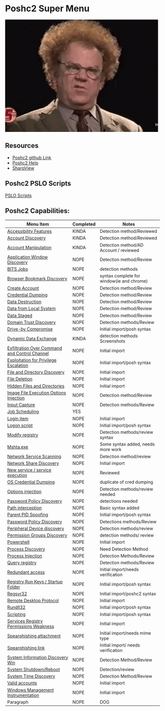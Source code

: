 # Poshc2 Super Menu 

![confusion](../Resources/gifs/confused-no.gif)


## Resources
- [Poshc2 github Link](https://github.com/nettitude/PoshC2)  
- [Poshc2 Help](poshC2_help_v8.md)
- [SharpView](https://github.com/tevora-threat/SharpView)

## Poshc2 PSLO Scripts

[PSLO Scripts](Poshc2/pslo_scripts/README.md)

## Poshc2 Capabilities:

| Menu Item                                                                       | Completed | Notes                                    |
|---------------------------------------------------------------------------------|-----------|------------------------------------------|
| [Accessibility Features](instructions/Accessibility_features.md)                | KINDA      | Detection method/Reviewed                                      |
| [Account Discovery](instructions/Account_Discovery.md)                          | KINDA      | Detection method/Reviewed                               |
| [Account Manipulation](instructions/Account_manipulation.md)                    | KINDA      | Detection method/AD Account / reviewed                                     |
| [Application Window Discovery](instructions/Application_windows_discorvery.md)  | NOPE      | Detection method/Review                                      |
| [BITS Jobs](instructions/BITS_Jobs.md)                                          | NOPE      | detection methods                        |
| [Browser Bookmark Discovery](instructions/Browser_bookmark_discovery.md)        | NOPE      | syntax complete for window(ie and chrome)                                      |
| [Create Account](instructions/Create_account.md)                                | NOPE      | Detection method/Review                                      |
| [Credential Dumping](instructions/Credential_Dumping.md)                        | NOPE      | Detection method/Review                                      |
| [Data Destruction](instructions/Data_destruction.md)                            | NOPE      | Detection method/Review                                      |
| [Data from Local System](instructions/Data_from_local_system.md)                | NOPE      | Detection method/Review                                      |
| [Data Staged](instructions/Data_Staged.md)                                      | NOPE      | Detection method/Review                                      |
| [Domain Trust Discovery](/Poshc2/instructions/Domain_Trust_Discovery.md)        | NOPE      | Detection methods/Review                                      |
| [Drive-by Compromise](/Poshc2/instructions/Drive-by_compromise.md)              | NOPE      | Initial import/posh syntax                                      |
| [Dynamic Data Exchange](instructions/Dynamic_Data_Exchange.md)                  | KINDA     | detection methods Screenshots            |
| [Exfiltration Over Command and Control Channel](instructions/Exfiltration_over_command_and_control_channel.md)| NOPE      | Initial import                                      |
| [Exploitation for Privilege Escalation](instructions/Exploitation_for_privilege_escalation.md) | NOPE      | Initial import/posh syntax                                      |
| [File and Directory Discovery](instructions/File_And_Directory_Permissions_Modification.md)    | NOPE      | Initial import                                      |
| [File Deletion](instructions/File_deletion.md)                                  | NOPE      | Initial import                                      |
| [Hidden Files and Directories](instructions/Hidden_files_and_directories.md)    | NOPE      | Initial import                           |
| [Image File Execution Options Injection](/Poshc2/instructions/Image_file_execution_options_injection.md)| NOPE      | Detection method/Review
| [Input Capture](/Poshc2/instructions/Input_capture.md)                          | NOPE      | Detection methods/Review
| [Job Scheduling](instructions/Job_Scheduling.md)                                | YES       |                                       |
| [Login item](instructions/Login_item.md)                                        | NOPE      | Initial import                           |
| [Logon script](instructions/Logon_Scripts.md)                                   | NOPE      | Initial import/posh syntax         |
| [Modify registry](instructions/Modify_registry.md)                              | NOPE      | Detection methods/review syntax                                      |
| [Mshta.exe](instructions/MSHTA.MD)                                              | NOPE      | Some syntax added, needs more work        |
| [Network Service Scanning](/Poshc2/instructions/Network_Service_scanning.md)    | NOPE      | Detection method/review   |
| [Network Share Discovery](instructions/Network_share_discovery.md)              | NOPE      | Initial import                                      |
| [New service / service execution](instructions/New_Service_Server_Execution.md) | NOPE      | Reviewed                           |
| [OS Credential Dumping](instructions/Credential_Dumping.md)                     | NOPE      | duplicate of cred dumping                                     |
| [Options injection](instructions/Options_injection.md)                          | NOPE      | Detection methods/review needed |
| [Password Policy Discovery](instructions/Password_policy_discovery.md)          | NOPE      |  detections needed                                      |
| [Path interception](instructions/Path_Interception.md)                          | NOPE      | Basic syntax added                                      |
| [Parent PID Spoofing](instructions/Parent_PID_spoofing.md)                      | NOPE      | Initial import/posh syntax                                      |
| [Password Policy Discovery](/Poshc2/instructions/Password_policy_discovery.md)  | NOPE      | Detections methods/Review                                      |
| [Peripheral Device discovery](instructions/Peripheral_Device_Discovery.md)      | NOPE      | Detection methods/review        |
| [Permission Groups Discovery](/Poshc2/instructions/Permission_groups_discovery.md)| NOPE      | detection methods/ review          |
| [Powershell](instructions/PowerShell.md)                                        | NOPE      | Initial import                                      |
| [Process Discovery](instructions/Process_Discovery.md)                          | NOPE      | Need Detection Method                    |
| [Process Injection](instructions/Process_injection.md)                          | NOPE      | Detection Methods/Review                                      |
| [Query registry](instructions/Query_Registry.md)                                | NOPE      | Detection methods/Review                                     |
| [Redundant access](instructions/Reduntant_access.md)                            | NOPE      | Initial import/needs verification                                      |
| [Registry Run Keys / Startup Folder](instructions/Registry_run_keys_startup_folder.md)| NOPE      | Initial import/posh syntax                                      |
| [Regsvr32](/Poshc2/instructions/Regsvr32.md)                                    | NOPE      | Initial import/poshc2 syntax                                      |
| [Remote Desktop Protocol](instructions/Remote_desktop_protocol.md)              | NOPE      | Initial import                                      |
| [Rundll32](instructions/Rundll32.md)                                            | NOPE      | Initial import/posh syntax                                      |
| [Scripting](instructions/Scripting.md)                                          | NOPE      | Initial import/posh syntax                                      |
| [Services Registry Permissions Weakness](Poshc2/instructions/Service_registry_permissions_weakness.md)| NOPE      | Initial import                                      |
| [Spearphishing attachment](instructions/Spearfishing_attachment.md)             | NOPE      | Initial import/needs mime type           |
| [Spearphishing link](instructions/Spearfishing_Link.md)                         | NOPE      | Initial import/ needs verification       |
| [System Information Discovery Win](/Poshc2/instructions/System_Information%20_Discovery_Win.md)| NOPE      | Detection Method/Review
| [System Shutdown/Reboot](instructions/System_shutdown_reboot.md)                | NOPE      | Detection/review                                      |
| [System Time Discovery](instructions/System_time_discovery.md)                  | NOPE      | Detection Method/Review |
| [Valid accounts](instructions/Valid_accounts.md)                                | NOPE      | Initial import                                      |
| [Windows Management Instrumentation](instructions/Windows_Managment_Instrumentation.md)| NOPE      | Initial import                                      |
| Paragraph                                                                       | NOPE      | DOG                                      |
